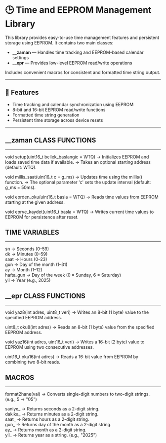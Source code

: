 # 🕒 Time and EEPROM Management Library

This library provides easy-to-use time management features and persistent storage using EEPROM. It contains two main classes:

- **\_\_zaman** — Handles time tracking and EEPROM-based calendar settings  
- **\_\_epr** — Provides low-level EEPROM read/write operations

Includes convenient macros for consistent and formatted time string output.

---

## 📌 Features

- Time tracking and calendar synchronization using EEPROM  
- 8-bit and 16-bit EEPROM read/write functions  
- Formatted time string generation  
- Persistent time storage across device resets  

---

## __zaman CLASS FUNCTIONS
------------------------

void setup(uint16_t bellek_baslangic = WTQ)
→ Initializes EEPROM and loads saved time data if available.
→ Takes an optional starting address (default: WTQ).

void millis_saat(uint16_t c = g_ms)
→ Updates time using the millis() function.
→ The optional parameter 'c' sets the update interval (default: g_ms = 50ms).

void eprden_oku(uint16_t basla = WTQ)
→ Reads time values from EEPROM starting at the given address.

void eprye_kaydet(uint16_t basla = WTQ)
→ Writes current time values to EEPROM for persistence after reset.

## TIME VARIABLES
---------------
sn         → Seconds (0–59)  
dk         → Minutes (0–59)  
saat       → Hours (0–23)  
gun        → Day of the month (1–31)  
ay         → Month (1–12)  
hafta_gun  → Day of the week (0 = Sunday, 6 = Saturday)  
yil        → Year (e.g., 2025)


## __epr CLASS FUNCTIONS
----------------------

void yaz8(int adres, uint8_t veri)
→ Writes an 8-bit (1 byte) value to the specified EEPROM address.

uint8_t oku8(int adres)
→ Reads an 8-bit (1 byte) value from the specified EEPROM address.

void yaz16(int adres, uint16_t veri)
→ Writes a 16-bit (2 byte) value to EEPROM using two consecutive addresses.

uint16_t oku16(int adres)
→ Reads a 16-bit value from EEPROM by combining two 8-bit reads.


## MACROS
-------
format2hane(val) → Converts single-digit numbers to two-digit strings. (e.g., 5 → "05")

saniye_ → Returns seconds as a 2-digit string.  
dakika_ → Returns minutes as a 2-digit string.  
saat_   → Returns hours as a 2-digit string.  
gun_    → Returns day of the month as a 2-digit string.  
ay_     → Returns month as a 2-digit string.  
yil_    → Returns year as a string. (e.g., "2025")
